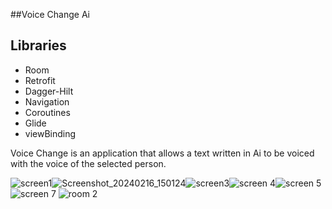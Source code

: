 ##Voice Change Ai
## Libraries
 - Room
 - Retrofit
 - Dagger-Hilt
 - Navigation 
 - Coroutines
 - Glide
 - viewBinding

Voice Change is an application that allows a text written in Ai to be voiced with the voice of the selected person.

![screen1](https://github.com/gultencelikbilek/VoiceChangerAl/assets/81778970/0dd7d6b1-0265-4776-8279-8eb79f14009c)![Screenshot_20240216_150124](https://github.com/gultencelikbilek/VoiceChangerAl/assets/81778970/599cac5f-9290-456d-b29a-46ddcfb96fef)![screen3](https://github.com/gultencelikbilek/VoiceChangerAl/assets/81778970/21ce737e-f149-4ffc-b1ac-daa6e8226d28)![screen 4](https://github.com/gultencelikbilek/VoiceChangerAl/assets/81778970/aaf0cbd3-fd71-4d59-9466-651ea70fed3c)![screen 5](https://github.com/gultencelikbilek/VoiceChangerAl/assets/81778970/dd7fe287-f77a-46ad-9d66-1d8640427096)![screen 7](https://github.com/gultencelikbilek/VoiceChangerAl/assets/81778970/7725f97a-68d9-4e1e-b9f6-3ad9f2f226e6)
![room 2](https://github.com/gultencelikbilek/VoiceChangerAl/assets/81778970/6cd7631b-03b4-4e9e-bff8-09c0edd31511)









